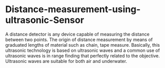# Distance-measurement-using-ultrasonic-Sensor

A distance detector is any device capable of measuring the distance between two points. The origin of distance measurement by means of graduated lengths of material such as chain, tape measure. Basically, this ultrasonic technology is based on ultrasonic waves and a common use of ultrasonic waves is in range finding that perfectly related to the objective. Ultrasonic waves are suitable for both air and underwater.
